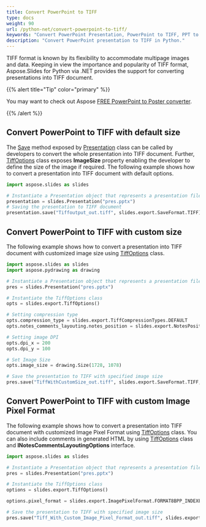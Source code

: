 ```yaml
---
title: Convert PowerPoint to TIFF
type: docs
weight: 90
url: /python-net/convert-powerpoint-to-tiff/
keywords: "Convert PowerPoint Presentation, PowerPoint to TIFF, PPT to TIFF, PPTX to TIFF, Python, Aspose.Slides"
description: "Convert PowerPoint presentation to TIFF in Python."
---
```




TIFF format is known by its flexibility to accommodate multipage images and data. Keeping in view the importance and popularity of TIFF format, Aspose.Slides for Python via .NET provides the support for converting presentations into TIFF document.

{{% alert title="Tip" color="primary" %}}

You may want to check out Aspose [FREE PowerPoint to Poster converter](https://products.aspose.app/slides/conversion/convert-ppt-to-poster-online).

{{% /alert %}}

## **Convert PowerPoint to TIFF with default size**
The [Save](https://docs.aspose.com/slides/python-net/api-reference/aspose.slides/presentation/) method exposed by [Presentation](https://docs.aspose.com/slides/python-net/api-reference/aspose.slides/presentation/) class can be called by developers to convert the whole presentation into TIFF document. Further, [TiffOptions](https://docs.aspose.com/slides/python-net/api-reference/aspose.slides.export/tiffoptions/) class exposes **ImageSize** property enabling the developer to define the size of the image if required. The following example shows how to convert a presentation into TIFF document with default options.

```py
import aspose.slides as slides

# Instantiate a Presentation object that represents a presentation file
presentation = slides.Presentation("pres.pptx")
# Saving the presentation to TIFF document
presentation.save("Tiffoutput_out.tiff", slides.export.SaveFormat.TIFF)
```



## **Convert PowerPoint to TIFF with custom size**

The following example shows how to convert a presentation into TIFF document with customized image size using [TiffOptions](https://docs.aspose.com/slides/python-net/api-reference/aspose.slides.export/tiffoptions/) class. 

```py
import aspose.slides as slides
import aspose.pydrawing as drawing

# Instantiate a Presentation object that represents a presentation file
pres = slides.Presentation("pres.pptx")

# Instantiate the TiffOptions class
opts = slides.export.TiffOptions()

# Setting compression type
opts.compression_type = slides.export.TiffCompressionTypes.DEFAULT
opts.notes_comments_layouting.notes_position = slides.export.NotesPositions.BOTTOM_FULL

# Setting image DPI
opts.dpi_x = 200
opts.dpi_y = 100

# Set Image Size
opts.image_size = drawing.Size(1728, 1078)

# Save the presentation to TIFF with specified image size
pres.save("TiffWithCustomSize_out.tiff", slides.export.SaveFormat.TIFF, opts)
```




## **Convert PowerPoint to TIFF with custom Image Pixel Format**
The following example shows how to convert a presentation into TIFF document with customized Image Pixel Format using [TiffOptions](https://docs.aspose.com/slides/python-net/api-reference/aspose.slides.export/tiffoptions/) class. You can also include comments in generated HTML by using [TiffOptions](https://docs.aspose.com/slides/python-net/api-reference/aspose.slides.export/tiffoptions/) class and **INotesCommentsLayoutingOptions** interface.

```py
import aspose.slides as slides

# Instantiate a Presentation object that represents a presentation file
pres = slides.Presentation("pres.pptx")

# Instantiate the TiffOptions class
options = slides.export.TiffOptions()

options.pixel_format = slides.export.ImagePixelFormat.FORMAT8BPP_INDEXED

# Save the presentation to TIFF with specified image size
pres.save("Tiff_With_Custom_Image_Pixel_Format_out.tiff", slides.export.SaveFormat.TIFF, options)
```

